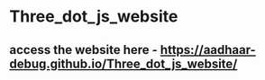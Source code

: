# Three_dot_js_website
## access the website here - https://aadhaar-debug.github.io/Three_dot_js_website/
